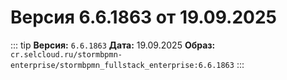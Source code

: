 # Версия 6.6.1863 от 19.09.2025

::: tip
**Версия:** `6.6.1863`
**Дата:** 19.09.2025
**Образ:** `cr.selcloud.ru/stormbpmn-enterprise/stormbpmn_fullstack_enterprise:6.6.1863`
:::
